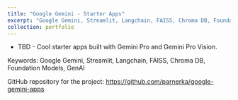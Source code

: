 ```yaml
---
title: "Google Gemini - Starter Apps"
excerpt: "Google Gemini, Streamlit, Langchain, FAISS, Chroma DB, Foundation Models, GenAI <br> <img src='/images/gemini.jpg'>"
collection: portfolio
---
```


<ul>
  <li>TBD - Cool starter apps built with Gemini Pro and Gemini Pro Vision.</li>
</ul>

<p>Keywords: Google Gemini, Streamlit, Langchain, FAISS, Chroma DB, Foundation Models, GenAI</p>

<p>GitHub repository for the project: <a href="https://github.com/parnerka/google-gemini-apps">https://github.com/parnerka/google-gemini-apps</a></p>
